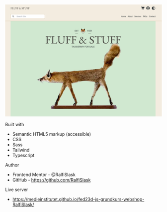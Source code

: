 ![Fluff & Stuff](./preview.png)

Built with

- Semantic HTML5 markup (accessible)
- CSS
- Sass
- Tailwind
- Typescript

Author

- Frontend Mentor - @RalfiSlask
- GitHub - https://github.com/RalfiSlask

Live server

- https://medieinstitutet.github.io/fed23d-js-grundkurs-webshop-RalfiSlask/
